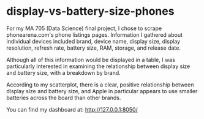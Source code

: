 # display-vs-battery-size-phones

For my MA 705 (Data Science) final project, I chose to scrape phonearena.com's phone listings pages. Information I gathered about individual devices included brand, device name, display size, display resolution, refresh rate, battery size, RAM, storage, and release date.

Although all of this information would be displayed in a table, I was particularly interested in examining the relationship between display size and battery size, with a breakdown by brand. 

According to my scatterplot, there is a clear, positive relationship between display size and battery size, and Apple in particular appears to use smaller batteries across the board than other brands.

You can find my dashboard at: http://127.0.0.1:8050/
